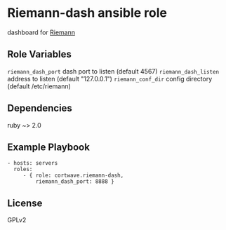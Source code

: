 Riemann-dash ansible role
=========

dashboard for [Riemann](http://riemann.io)

Role Variables
--------------
`riemann_dash_port` dash port to listen (default 4567)
`riemann_dash_listen` address to listen (default "127.0.0.1")
`riemann_conf_dir` config directory (default /etc/riemann)

Dependencies
------------

ruby ~> 2.0

Example Playbook
----------------

    - hosts: servers
      roles:
         - { role: cortwave.riemann-dash, 
             riemann_dash_port: 8888 }

License
-------

GPLv2
